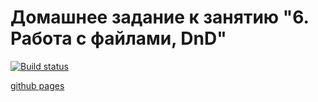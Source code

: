 # Домашнее задание к занятию "6. Работа с файлами, DnD"

[![Build status](https://ci.appveyor.com/api/projects/status/xqy46tkybf5f51uk?svg=true)](https://ci.appveyor.com/project/oksana-danilova/ahj-hw-dnd)

[github pages](https://oksana-danilova.github.io/ahj-hw-dnd/)
